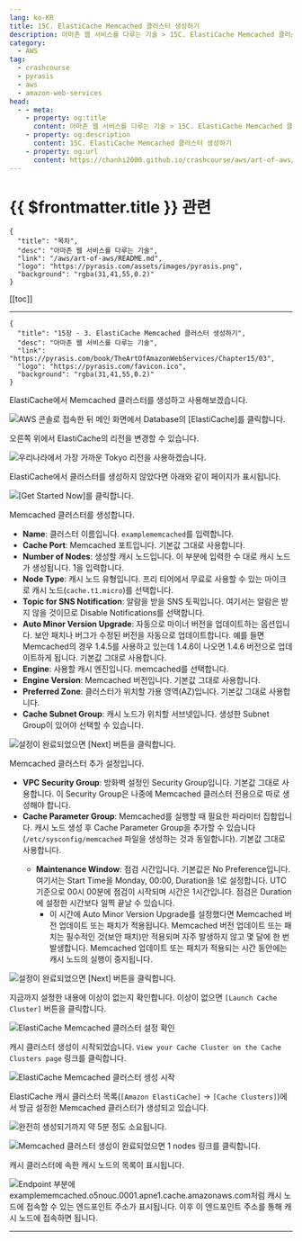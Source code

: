 ```yaml
---
lang: ko-KR
title: 15C. ElastiCache Memcached 클러스터 생성하기
description: 아마존 웹 서비스를 다루는 기술 > 15C. ElastiCache Memcached 클러스터 생성하기
category:
  - AWS
tag: 
  - crashcourse
  - pyrasis
  - aws 
  - amazon-web-services
head:
  - - meta:
    - property: og:title
      content: 아마존 웹 서비스를 다루는 기술 > 15C. ElastiCache Memcached 클러스터 생성하기
    - property: og:description
      content: 15C. ElastiCache Memcached 클러스터 생성하기
    - property: og:url
      content: https://chanhi2000.github.io/crashcourse/aws/art-of-aws/15C.html
---
```


# {{ $frontmatter.title }} 관련

```component VPCard
{
  "title": "목차",
  "desc": "아마존 웹 서비스를 다루는 기술",
  "link": "/aws/art-of-aws/README.md",
  "logo": "https://pyrasis.com/assets/images/pyrasis.png",
  "background": "rgba(31,41,55,0.2)"
}
```

[[toc]]

---

```component VPCard
{
  "title": "15장 - 3. ElastiCache Memcached 클러스터 생성하기",
  "desc": "아마존 웹 서비스를 다루는 기술",
  "link": "https://pyrasis.com/book/TheArtOfAmazonWebServices/Chapter15/03",
  "logo": "https://pyrasis.com/favicon.ico",
  "background": "rgba(31,41,55,0.2)"
}
```

ElastiCache에서 Memcached 클러스터를 생성하고 사용해보겠습니다.

![AWS 콘솔로 접속한 뒤 메인 화면에서 Database의 <FontIcon icon="iconfont icon-select"/>`[ElastiCache]`를 클릭합니다.](https://pyrasis.com/assets/images/TheArtOfAmazonWebServicesChapter15/5_.png)

오른쪽 위에서 ElastiCache의 리전을 변경할 수 있습니다.

![우리나라에서 가장 가까운 Tokyo 리전을 사용하겠습니다.](https://pyrasis.com/assets/images/TheArtOfAmazonWebServicesChapter15/6_.png)

ElastiCache에서 클러스터를 생성하지 않았다면 아래와 같이 페이지가 표시됩니다.

![<FontIcon icon="iconfont icon-select"/>`[Get Started Now]`를 클릭합니다.](https://pyrasis.com/assets/images/TheArtOfAmazonWebServicesChapter15/7_.png)

Memcached 클러스터를 생성합니다.

- **Name**: 클러스터 이름입니다. `examplememcached`를 입력합니다.
- **Cache Port**: Memcached 포트입니다. 기본값 그대로 사용합니다.
- **Number of Nodes**: 생성할 캐시 노드입니다. 이 부분에 입력한 수 대로 캐시 노드가 생성됩니다. 1을 입력합니다.
- **Node Type**: 캐시 노드 유형입니다. 프리 티어에서 무료로 사용할 수 있는 마이크로 캐시 노드(`cache.t1.micro`)를 선택합니다.
- **Topic for SNS Notification**: 알람을 받을 SNS 토픽입니다. 여기서는 알람은 받지 않을 것이므로 Disable Notifications를 선택합니다.
- **Auto Minor Version Upgrade**: 자동으로 마이너 버전을 업데이트하는 옵션입니다. 보안 패치나 버그가 수정된 버전을 자동으로 업데이트합니다. 예를 들면 Memcached의 경우 1.4.5를 사용하고 있는데 1.4.6이 나오면 1.4.6 버전으로 업데이트하게 됩니다. 기본값 그대로 사용합니다.
- **Engine**: 사용할 캐시 엔진입니다. memcached를 선택합니다.
- **Engine Version**: Memcached 버전입니다. 기본값 그대로 사용합니다.
- **Preferred Zone**: 클러스터가 위치할 가용 영역(AZ)입니다. 기본값 그대로 사용합니다.
- **Cache Subnet Group**: 캐시 노드가 위치할 서브넷입니다. 생성한 Subnet Group이 있어야 선택할 수 있습니다.

![설정이 완료되었으면 <FontIcon icon="iconfont icon-select"/>`[Next]` 버튼을 클릭합니다.](https://pyrasis.com/assets/images/TheArtOfAmazonWebServicesChapter15/8_.png)

Memcached 클러스터 추가 설정입니다.

- **VPC Security Group**: 방화벽 설정인 Security Group입니다. 기본값 그대로 사용합니다. 이 Security Group은 나중에 Memcached 클러스터 전용으로 따로 생성해야 합니다.
- **Cache Parameter Group**: Memcached를 실행할 때 필요한 파라미터 집합입니다. 캐시 노드 생성 후 Cache Parameter Group을 추가할 수 있습니다(<FontIcon icon="fas fa-folder-open"/>`/etc/sysconfig/memcached` 파일을 생성하는 것과 동일합니다). 기본값 그대로 사용합니다.
  - **Maintenance Window**: 점검 시간입니다. 기본값은 No Preference입니다. 여기서는 Start Time을 Monday, 00:00, Duration을 1로 설정합니다. UTC 기준으로 00시 00분에 점검이 시작되며 시간은 1시간입니다. 점검은 Duration에 설정한 시간보다 일찍 끝날 수 있습니다.
    - 이 시간에 Auto Minor Version Upgrade를 설정했다면 Memcached 버전 업데이트 또는 패치가 적용됩니다. Memcached 버전 업데이트 또는 패치는 필수적인 것(보안 패치)만 적용되며 자주 발생하지 않고 몇 달에 한 번 발생합니다. Memcached 업데이트 또는 패치가 적용되는 시간 동안에는 캐시 노드의 실행이 중지됩니다.

![설정이 완료되었으면 <FontIcon icon="iconfont icon-select"/>`[Next]` 버튼을 클릭합니다.](https://pyrasis.com/assets/images/TheArtOfAmazonWebServicesChapter15/9_.png)

지금까지 설정한 내용에 이상이 없는지 확인합니다. 이상이 없으면 <FontIcon icon="iconfont icon-select"/>`[Launch Cache Cluster]` 버튼을 클릭합니다.

![ElastiCache Memcached 클러스터 설정 확인](https://pyrasis.com/assets/images/TheArtOfAmazonWebServicesChapter15/10_.png)

캐시 클러스터 생성이 시작되었습니다. <FontIcon icon="fas fa-globe"/>`View your Cache Cluster on the Cache Clusters page` 링크를 클릭합니다.

![ElastiCache Memcached 클러스터 생성 시작](https://pyrasis.com/assets/images/TheArtOfAmazonWebServicesChapter15/11_.png)

ElastiCache 캐시 클러스터 목록(<FontIcon icon="iconfont icon-select"/>`[Amazon ElastiCache]` → `[Cache Clusters]`)에서 방금 설정한 Memcached 클러스터가 생성되고 있습니다.

![완전히 생성되기까지 약 5분 정도 소요됩니다.](https://pyrasis.com/assets/images/TheArtOfAmazonWebServicesChapter15/12_.png)

![Memcached 클러스터 생성이 완료되었으면 1 nodes 링크를 클릭합니다.](https://pyrasis.com/assets/images/TheArtOfAmazonWebServicesChapter15/13_.png)

캐시 클러스터에 속한 캐시 노드의 목록이 표시됩니다.

![Endpoint 부분에 `examplememcached.o5nouc.0001.apne1.cache.amazonaws.com`처럼 캐시 노드에 접속할 수 있는 엔드포인트 주소가 표시됩니다. 이후 이 엔드포인트 주소를 통해 캐시 노드에 접속하면 됩니다.](https://pyrasis.com/assets/images/TheArtOfAmazonWebServicesChapter15/14_.png)


---

<TagLinks />